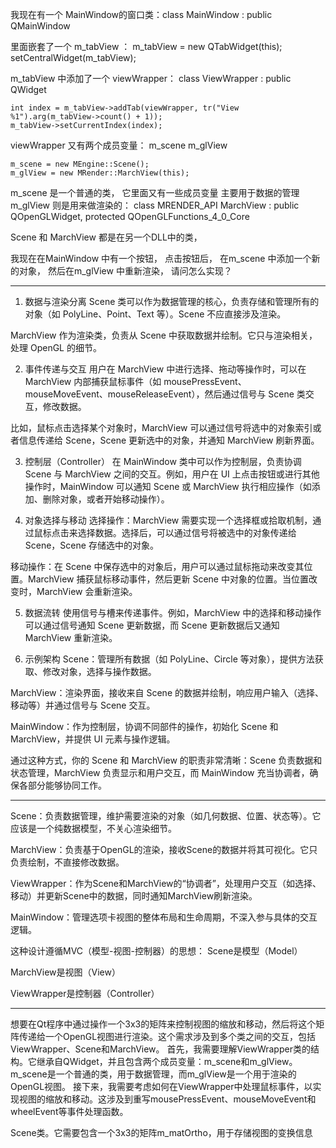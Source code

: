 我现在有一个 MainWindow的窗口类：class MainWindow : public QMainWindow

里面嵌套了一个   m_tabView ：
  m_tabView = new QTabWidget(this);
    setCentralWidget(m_tabView);

m_tabView 中添加了一个 viewWrapper：
class ViewWrapper : public QWidget

    int index = m_tabView->addTab(viewWrapper, tr("View %1").arg(m_tabView->count() + 1));
    m_tabView->setCurrentIndex(index);


viewWrapper 又有两个成员变量：   m_scene  m_glView 

    m_scene = new MEngine::Scene();
    m_glView = new MRender::MarchView(this);

m_scene 是一个普通的类， 它里面又有一些成员变量 主要用于数据的管理
m_glView 则是用来做渲染的：
    class MRENDER_API MarchView : public QOpenGLWidget, protected QOpenGLFunctions_4_0_Core


Scene 和 MarchView 都是在另一个DLL中的类， 

我现在在MainWindow 中有一个按钮， 点击按钮后， 在m_scene 中添加一个新的对象， 然后在m_glView 中重新渲染， 请问怎么实现？








-------------------------------------------------
1. 数据与渲染分离
Scene 类可以作为数据管理的核心，负责存储和管理所有的对象（如 PolyLine、Point、Text 等）。Scene 不应直接涉及渲染。

MarchView 作为渲染类，负责从 Scene 中获取数据并绘制。它只与渲染相关，处理 OpenGL 的细节。

2. 事件传递与交互
用户在 MarchView 中进行选择、拖动等操作时，可以在 MarchView 内部捕获鼠标事件（如 mousePressEvent、mouseMoveEvent、mouseReleaseEvent），然后通过信号与 Scene 类交互，修改数据。

比如，鼠标点击选择某个对象时，MarchView 可以通过信号将选中的对象索引或者信息传递给 Scene，Scene 更新选中的对象，并通知 MarchView 刷新界面。

3. 控制层（Controller）
在 MainWindow 类中可以作为控制层，负责协调 Scene 与 MarchView 之间的交互。例如，用户在 UI 上点击按钮或进行其他操作时，MainWindow 可以通知 Scene 或 MarchView 执行相应操作（如添加、删除对象，或者开始移动操作）。

4. 对象选择与移动
选择操作：MarchView 需要实现一个选择框或拾取机制，通过鼠标点击来选择数据。选择后，可以通过信号将被选中的对象传递给 Scene，Scene 存储选中的对象。

移动操作：在 Scene 中保存选中的对象后，用户可以通过鼠标拖动来改变其位置。MarchView 捕获鼠标移动事件，然后更新 Scene 中对象的位置。当位置改变时，MarchView 会重新渲染。

5. 数据流转
使用信号与槽来传递事件。例如，MarchView 中的选择和移动操作可以通过信号通知 Scene 更新数据，而 Scene 更新数据后又通知 MarchView 重新渲染。

6. 示例架构
Scene：管理所有数据（如 PolyLine、Circle 等对象），提供方法获取、修改对象，选择与操作数据。

MarchView：渲染界面，接收来自 Scene 的数据并绘制，响应用户输入（选择、移动等）并通过信号与 Scene 交互。

MainWindow：作为控制层，协调不同部件的操作，初始化 Scene 和 MarchView，并提供 UI 元素与操作逻辑。

通过这种方式，你的 Scene 和 MarchView 的职责非常清晰：Scene 负责数据和状态管理，MarchView 负责显示和用户交互，而 MainWindow 充当协调者，确保各部分能够协同工作。

---------------------------------------
Scene：负责数据管理，维护需要渲染的对象（如几何数据、位置、状态等）。它应该是一个纯数据模型，不关心渲染细节。

MarchView：负责基于OpenGL的渲染，接收Scene的数据并将其可视化。它只负责绘制，不直接修改数据。

ViewWrapper：作为Scene和MarchView的“协调者”，处理用户交互（如选择、移动）并更新Scene中的数据，同时通知MarchView刷新渲染。

MainWindow：管理选项卡视图的整体布局和生命周期，不深入参与具体的交互逻辑。

这种设计遵循MVC（模型-视图-控制器）的思想：
Scene是模型（Model）

MarchView是视图（View）

ViewWrapper是控制器（Controller）

--------------------------------------------------

想要在Qt程序中通过操作一个3x3的矩阵来控制视图的缩放和移动，然后将这个矩阵传递给一个OpenGL视图进行渲染。这个需求涉及到多个类之间的交互，包括ViewWrapper、Scene和MarchView。
首先，我需要理解ViewWrapper类的结构。它继承自QWidget，并且包含两个成员变量：m_scene和m_glView。m_scene是一个普通的类，用于数据管理，而m_glView是一个用于渲染的OpenGL视图。
接下来，我需要考虑如何在ViewWrapper中处理鼠标事件，以实现视图的缩放和移动。这涉及到重写mousePressEvent、mouseMoveEvent和wheelEvent等事件处理函数。


Scene类。它需要包含一个3x3的矩阵m_matOrtho，用于存储视图的变换信息
